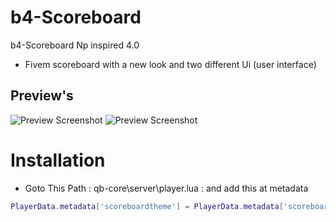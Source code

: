 # b4-Scoreboard

b4-Scoreboard Np inspired 4.0

* Fivem scoreboard with a new look and two different Ui (user interface)

## Preview's
![Preview Screenshot](https://i.imgur.com/5J0xIrd.png)
![Preview Screenshot](https://i.imgur.com/kj1r6Rr.png)

# Installation

* Goto This Path : qb-core\server\player.lua : and add this at metadata

```lua
PlayerData.metadata['scoreboardtheme'] = PlayerData.metadata['scoreboardtheme'] or 'rounded'
```
